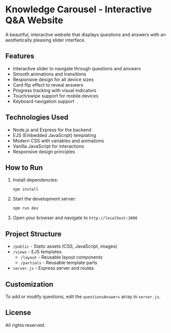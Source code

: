 # Knowledge Carousel - Interactive Q&A Website

A beautiful, interactive website that displays questions and answers with an aesthetically pleasing slider interface.

## Features

- Interactive slider to navigate through questions and answers
- Smooth animations and transitions
- Responsive design for all device sizes
- Card flip effect to reveal answers
- Progress tracking with visual indicators
- Touch/swipe support for mobile devices
- Keyboard navigation support

## Technologies Used

- Node.js and Express for the backend
- EJS (Embedded JavaScript) templating
- Modern CSS with variables and animations
- Vanilla JavaScript for interactions
- Responsive design principles

## How to Run

1. Install dependencies:
   ```
   npm install
   ```

2. Start the development server:
   ```
   npm run dev
   ```

3. Open your browser and navigate to `http://localhost:3000`

## Project Structure

- `/public` - Static assets (CSS, JavaScript, images)
- `/views` - EJS templates
  - `/layout` - Reusable layout components
  - `/partials` - Reusable template parts
- `server.js` - Express server and routes

## Customization

To add or modify questions, edit the `questionsAnswers` array in `server.js`.

## License

All rights reserved.